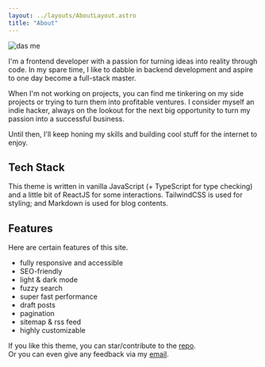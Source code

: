 ```yaml
---
layout: ../layouts/AboutLayout.astro
title: "About"
---
```


<div>
  <img src="/assets/nightspite.jpg" class="sm:w-1/2 rounded-lg ml-0" alt="das me">
</div>

I'm a frontend developer with a passion for turning ideas into reality
through code. In my spare time, I like to dabble in backend development
and aspire to one day become a full-stack master.

When I'm not working on projects, you can find me tinkering on my side projects or trying to
turn them into profitable ventures. I consider myself an indie hacker,
always on the lookout for the next big opportunity to turn my passion
into a successful business. 

Until then, I'll keep honing my skills and
building cool stuff for the internet to enjoy.

## Tech Stack

This theme is written in vanilla JavaScript (+ TypeScript for type checking) and a little bit of ReactJS for some interactions. TailwindCSS is used for styling; and Markdown is used for blog contents.

## Features

Here are certain features of this site.

- fully responsive and accessible
- SEO-friendly
- light & dark mode
- fuzzy search
- super fast performance
- draft posts
- pagination
- sitemap & rss feed
- highly customizable

If you like this theme, you can star/contribute to the [repo](https://github.com/satnaing/astro-paper).  
Or you can even give any feedback via my [email](mailto:contact@satnaing.dev).
